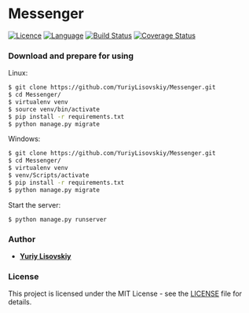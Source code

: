 # Messenger
[![Licence](https://img.shields.io/github/license/mashape/apistatus.svg)](LICENSE)
[![Language](https://img.shields.io/badge/python-3.5%2C%203.6-blue.svg)](https://github.com/YuriyLisovskiy/Messenger)
[![Build Status](https://travis-ci.org/YuriyLisovskiy/Messenger.svg)](https://github.com/YuriyLisovskiy/Messenger)
[![Coverage Status](https://coveralls.io/repos/github/YuriyLisovskiy/Messenger/badge.svg)](https://github.com/YuriyLisovskiy/Messenger)
### Download and prepare for using
Linux:
```bash
$ git clone https://github.com/YuriyLisovskiy/Messenger.git
$ cd Messenger/
$ virtualenv venv
$ source venv/bin/activate
$ pip install -r requirements.txt
$ python manage.py migrate
```
Windows:
```bash
$ git clone https://github.com/YuriyLisovskiy/Messenger.git
$ cd Messenger/
$ virtualenv venv
$ venv/Scripts/activate
$ pip install -r requirements.txt
$ python manage.py migrate
```
Start the server: 
```
$ python manage.py runserver
```
### Author
- **[Yuriy Lisovskiy](https://github.com/YuriyLisovskiy)**
### License
This project is licensed under the MIT License - see the [LICENSE](LICENSE) file for details.
